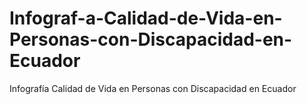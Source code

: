 # Infograf-a-Calidad-de-Vida-en-Personas-con-Discapacidad-en-Ecuador
Infografía Calidad de Vida en Personas con Discapacidad en Ecuador
